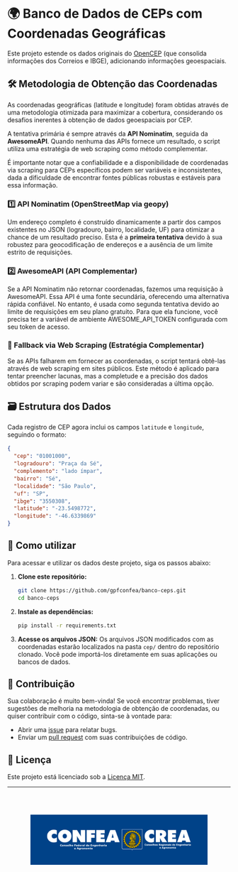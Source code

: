 # 🌍 Banco de Dados de CEPs com Coordenadas Geográficas

Este projeto estende os dados originais do [OpenCEP](https://github.com/SeuAliado/OpenCEP) (que consolida informações dos Correios e IBGE), adicionando informações geoespaciais.

## 🛠️ Metodologia de Obtenção das Coordenadas
As coordenadas geográficas (latitude e longitude) foram obtidas através de uma metodologia otimizada para maximizar a cobertura, considerando os desafios inerentes à obtenção de dados geoespaciais por CEP.

A tentativa primária é sempre através da **API Nominatim**, seguida da **AwesomeAPI**. Quando nenhuma das APIs fornece um resultado, o script utiliza uma estratégia de web scraping como método complementar.

É importante notar que a confiabilidade e a disponibilidade de coordenadas via scraping para CEPs específicos podem ser variáveis e inconsistentes, dada a dificuldade de encontrar fontes públicas robustas e estáveis para essa informação.


### 1️⃣ API Nominatim (OpenStreetMap via geopy)
Um endereço completo é construído dinamicamente a partir dos campos existentes no JSON (logradouro, bairro, localidade, UF) para otimizar a chance de um resultado preciso. Esta é a **primeira tentativa** devido à sua robustez para geocodificação de endereços e a ausência de um limite estrito de requisições.

### 2️⃣ AwesomeAPI (API Complementar)
Se a API Nominatim não retornar coordenadas, fazemos uma requisição à AwesomeAPI. Essa API é uma fonte secundária, oferecendo uma alternativa rápida confiável. No entanto, é usada como segunda tentativa devido ao limite de requisições em seu plano gratuito. Para que ela funcione, você precisa ter a variável de ambiente AWESOME_API_TOKEN configurada com seu token de acesso.

### 🔁 Fallback via Web Scraping (Estratégia Complementar)
Se as APIs falharem em fornecer as coordenadas, o script tentará obtê-las através de web scraping em sites públicos. Este método é aplicado para tentar preencher lacunas, mas a completude e a precisão dos dados obtidos por scraping podem variar e são consideradas a última opção.

## 🗃️ Estrutura dos Dados
Cada registro de CEP agora inclui os campos `latitude` e `longitude`, seguindo o formato:

```json
{
  "cep": "01001000",
  "logradouro": "Praça da Sé",
  "complemento": "lado ímpar",
  "bairro": "Sé",
  "localidade": "São Paulo",
  "uf": "SP",
  "ibge": "3550308",
  "latitude": "-23.5498772",
  "longitude": "-46.6339869"
}
```

## 🚀 Como utilizar
Para acessar e utilizar os dados deste projeto, siga os passos abaixo:

1.  **Clone este repositório:**

    ```bash
    git clone https://github.com/gpfconfea/banco-ceps.git
    cd banco-ceps
    ```

2.  **Instale as dependências:**

    ```bash
    pip install -r requirements.txt
    ```

3.  **Acesse os arquivos JSON:**
    Os arquivos JSON modificados com as coordenadas estarão localizados na pasta `cep/` dentro do repositório clonado. Você pode importá-los diretamente em suas aplicações ou bancos de dados.


## 🤝 Contribuição
Sua colaboração é muito bem-vinda! Se você encontrar problemas, tiver sugestões de melhoria na metodologia de obtenção de coordenadas, ou quiser contribuir com o código, sinta-se à vontade para:

  * Abrir uma [issue](https://github.com/gpfconfea/banco-ceps/issues) para relatar bugs.
  * Enviar um [pull request](https://github.com/gpfconfea/banco-ceps/pulls) com suas contribuições de código.

## 📄 Licença
Este projeto está licenciado sob a [Licença MIT](LICENSE).

---
<br><br>
<center><img src="confea-crea.png" width="400"></center>